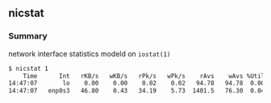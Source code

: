 ## nicstat

### Summary
network interface statistics
modeld on `iostat(1)`

```bash
$ nicstat 1
    Time      Int   rKB/s   wKB/s   rPk/s   wPk/s    rAvs    wAvs %Util    Sat
14:47:07       lo    0.00    0.00    0.02    0.02   94.78   94.78  0.00   0.00
14:47:07   enp0s3   46.80    0.43   34.19    5.73  1401.5   76.30  0.04   0.00
```
